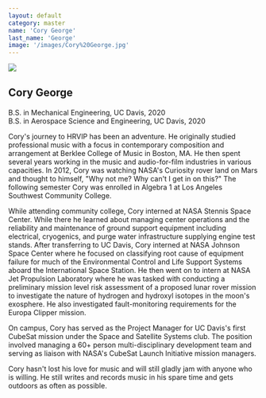 ```yaml
---
layout: default
category: master
name: 'Cory George'
last_name: 'George'
image: '/images/Cory%20George.jpg'
---
```


<img src="{{ page.image }}">

<h2 class="team-title">Cory George</h2>
<h4 class="team-position"></h4>
<p>B.S. in Mechanical Engineering, UC Davis, 2020<br/>
B.S. in Aerospace Science and Engineering, UC Davis, 2020</p>

<p>Cory's journey to HRVIP has been an adventure. He originally studied professional music with a focus in contemporary composition and arrangement at Berklee College of Music in Boston, MA. He then spent several years working in the music and audio-for-film industries in various capacities. In 2012, Cory was watching NASA's Curiosity rover land on Mars and thought to himself, "Why not me? Why can't I get in on this?" The following semester Cory was enrolled in Algebra 1 at Los Angeles Southwest Community College.</p>
<p>While attending community college, Cory interned at NASA Stennis Space Center. While there he learned about managing center operations and the reliability and maintenance of ground support equipment including electrical, cryogenics, and purge water infrastructure supplying engine test stands. After transferring to UC Davis, Cory interned at NASA Johnson Space Center where he focused on classifying root cause of equipment failure for much of the Environmental Control and Life Support Systems aboard the International Space Station. He then went on to intern at NASA Jet Propulsion Laboratory where he was tasked with conducting a preliminary mission level risk assessment of a proposed lunar rover mission to investigate the nature of hydrogen and hydroxyl isotopes in the moon's exosphere. He also investigated fault-monitoring requirements for the Europa Clipper mission.</p>
<p>On campus, Cory has served as the Project Manager for UC Davis's first CubeSat mission under the Space and Satellite Systems club. The position involved managing a 60+ person multi-disciplinary development team and serving as liaison with NASA's CubeSat Launch Initiative mission managers.</p>
<p>Cory hasn't lost his love for music and will still gladly jam with anyone who is willing. He still writes and records music in his spare time and gets outdoors as often as possible.</p>
<ul class="team-member-other-info"></ul>
